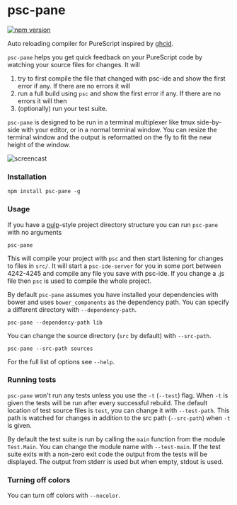 # psc-pane

[![npm version](https://badge.fury.io/js/psc-pane.svg)](https://badge.fury.io/js/psc-pane)

Auto reloading compiler for PureScript inspired by
[ghcid](https://github.com/ndmitchell/ghcid).

`psc-pane` helps you get quick feedback on your PureScript code by watching
your source files for changes. It will

1. try to first compile the file that changed with psc-ide and show the first
   error if any. If there are no errors it will
2. run a full build using `psc` and show the first error if any. If there are
   no errors it will then
3. (optionally) run your test suite.

`psc-pane` is designed to be run in a terminal multiplexer like tmux side-by-side
with your editor, or in a normal terminal window. You can resize the terminal
window and the output is reformatted on the fly to fit the new height of the
window.

![screencast](http://anttih.github.io/psc-pane/psc-pane.gif)

### Installation

```
npm install psc-pane -g
```

### Usage

If you have a [pulp](https://github.com/bodil/pulp)-style project directory
structure you can run `psc-pane` with no arguments

    psc-pane

This will compile your project with `psc` and then start listening for changes
to files in `src/`. It will start a `psc-ide-server` for you in some port
between 4242-4245 and compile any file you save with psc-ide. If you change a
.js file then `psc` is used to compile the whole project.

By default `psc-pane` assumes you have installed your dependencies with bower
and uses `bower_components` as the dependency path. You can specify a different
directory with `--dependency-path`.

    psc-pane --dependency-path lib

You can change the source directory (`src` by default) with `--src-path`.

    psc-pane --src-path sources

For the full list of options see `--help`.

### Running tests

`psc-pane` won't run any tests unless you use the `-t` (`--test`) flag. When
`-t` is given the tests will be run after every successful rebuild. The default
location of test source files is `test`, you can change it with `--test-path`.
This path is watched for changes in addition to the src path (`--src-path`)
when `-t` is given.

By default the test suite is run by calling the `main` function from the
module `Test.Main`. You can change the module name with `--test-main`. If the
test suite exits with a non-zero exit code the output from the tests will be
displayed. The output from stderr is used but when empty, stdout is used.

### Turning off colors

You can turn off colors with `--nocolor`.

